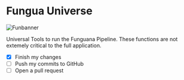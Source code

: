# Fungua Universe

![Funbanner](https://raw.githubusercontent.com/kivo360/funguauniverse/master/bann.png)

Universal Tools to run the Funguana Pipeline. These functions are not extemely critical to the full application.


- [x] Finish my changes
- [ ] Push my commits to GitHub
- [ ] Open a pull request
